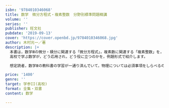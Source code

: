 ```yaml
---
isbn: '9784010346068'
title: 数学　微分方程式・複素整数　分野別標準問題精講
volume: ''
series: ''
publisher: 旺文社
pubdate: '2019-09-13'
cover: 'https://cover.openbd.jp/9784010346068.jpg'
author: 木村光一／著
description: |+
  本書は，数学Ⅲの微分・積分に関連する「微分方程式」，複素数に関連する「複素整数」を，入試問題，創作問題を通して紹介する副読本のような問題集です。
  高校で学ぶ数学が，どう応用され，どう役に立つのかを，例題形式で紹介します。

  想定読者，数学Ⅲの教科書の学習が一通り済んでいて，物理については必須事項をしらべるのに教科書のどこをみればよいか知っている方です。

price: '1400'
genre: ''
target: 学参II(高校)
format: 全集・双書
content: 数学

---
```

